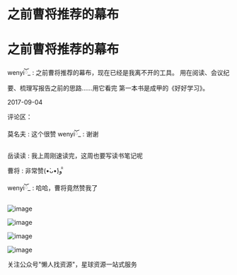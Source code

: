 # 之前曹将推荐的幕布

# 之前曹将推荐的幕布

wenyiོ_ : 之前曹将推荐的幕布，现在已经是我离不开的工具。 用在阅读、会议纪要、梳理写报告之前的思路……用它看完 第一本书是成甲的《好好学习》。

2017-09-04

评论区：

莫名夫 : 这个很赞 wenyiོ_ : 谢谢

岳读读 : 我上周刚速读完，这周也要写读书笔记呢

曹将 : 非常赞(•̀ᴗ•́)و ̑̑

wenyiོ_ : 哈哈，曹将竟然赞我了

![image](img/Image_361.png)

![image](img/Image_362.png)

![image](img/Image_363.png)

![image](img/Image_364.png)

关注公众号"懒人找资源"，星球资源一站式服务